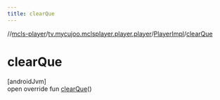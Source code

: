 ```yaml
---
title: clearQue
---
```

//[mcls-player](../../../index.html)/[tv.mycujoo.mclsplayer.player.player](../index.html)/[PlayerImpl](index.html)/[clearQue](clear-que.html)



# clearQue



[androidJvm]\
open override fun [clearQue](clear-que.html)()




